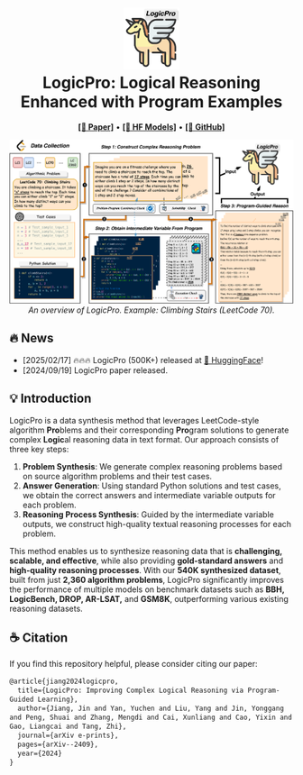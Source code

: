 
<h1 align="center">
<img src="./docs/images/LogicPro_Logo.png" width="100" alt="LogicPro" />
<br>
LogicPro: Logical Reasoning Enhanced with Program Examples
</h1>

<p align="center">
  <a href="https://arxiv.org/abs/2409.12929"><b>[📑 Paper]</b></a> •
  <a href="https://huggingface.co/datasets/jiangjin/LogicPro"><b>[🤗 HF Models]</b></a> •
  <a href="https://github.com/jiangjin1999/LogicPro"><b>[👻 GitHub]</b></a>

</p>

<!-- <p align="center">
Repo for "<a href="https://arxiv.org/abs/2408" target="_blank">LogicPro: Logical Reasoning Enhanced with Program Examples</a>" [arxiv'2024]
</p> -->

<p align="center">
  <img src="./docs/images/LogicPro.png" width="1000">
  <br>
  <em>An overview of LogicPro. Example: Climbing Stairs (LeetCode 70).</em>
</p>

## 🔥 News
- [2025/02/17] 🔥🔥🔥 LogicPro (500K+) released at [🤗 HuggingFace](https://huggingface.co/datasets/jiangjin/LogicPro)!
- [2024/09/19] LogicPro paper released.

## 💡 Introduction

LogicPro is a data synthesis method that leverages LeetCode-style algorithm **Pro**blems and their corresponding **Pro**gram solutions to generate complex **Logic**al reasoning data in text format. Our approach consists of three key steps:  

1. **Problem Synthesis**: We generate complex reasoning problems based on source algorithm problems and their test cases.  
2. **Answer Generation**: Using standard Python solutions and test cases, we obtain the correct answers and intermediate variable outputs for each problem.  
3. **Reasoning Process Synthesis**: Guided by the intermediate variable outputs, we construct high-quality textual reasoning processes for each problem.  

This method enables us to synthesize reasoning data that is **challenging, scalable, and effective**, while also providing **gold-standard answers** and **high-quality reasoning processes**. With our **540K synthesized dataset**, built from just **2,360 algorithm problems**, LogicPro significantly improves the performance of multiple models on benchmark datasets such as **BBH, LogicBench, DROP, AR-LSAT,** and **GSM8K**, outperforming various existing reasoning datasets.



## ☕️ Citation

If you find this repository helpful, please consider citing our paper:

```
@article{jiang2024logicpro,
  title={LogicPro: Improving Complex Logical Reasoning via Program-Guided Learning},
  author={Jiang, Jin and Yan, Yuchen and Liu, Yang and Jin, Yonggang and Peng, Shuai and Zhang, Mengdi and Cai, Xunliang and Cao, Yixin and Gao, Liangcai and Tang, Zhi},
  journal={arXiv e-prints},
  pages={arXiv--2409},
  year={2024}
}
```